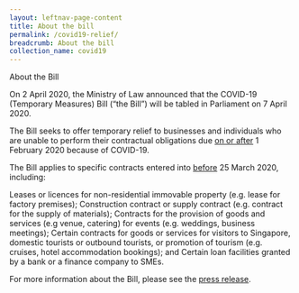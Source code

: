 ```yaml
---
layout: leftnav-page-content
title: About the bill
permalink: /covid19-relief/
breadcrumb: About the bill
collection_name: covid19
---
```


About the Bill

On 2 April 2020, the Ministry of Law announced that the COVID-19 (Temporary Measures) Bill (“the Bill”) will be tabled in Parliament on 7 April 2020.
 
The Bill seeks to offer temporary relief to businesses and individuals who are unable to perform their contractual obligations due 	<u>on or after</u> 1 February 2020 because of COVID-19.
 
The Bill applies to specific contracts entered into <u>before</u> 25 March 2020, including:

Leases or licences for non-residential immovable property (e.g. lease for factory premises);
Construction contract or supply contract (e.g. contract for the supply of materials);
Contracts for the provision of goods and services (e.g venue, catering) for events (e.g. weddings, business meetings);
Certain contracts for goods or services for visitors to Singapore, domestic tourists or outbound tourists, or promotion of tourism (e.g. cruises, hotel accommodation bookings); and
Certain loan facilities granted by a bank or a finance company to SMEs.
 
For more information about the Bill, please see the [press release](https://www.mlaw.gov.sg). 
